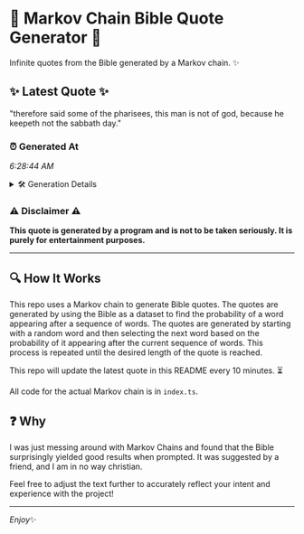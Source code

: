 # 📖 Markov Chain Bible Quote Generator 📖

Infinite quotes from the Bible generated by a Markov chain. ✨

## ✨ Latest Quote ✨
"therefore said some of the pharisees, this man is not of god, because he keepeth not the sabbath day."

### ⏰ Generated At
*6:28:44 AM*

<details>
    <summary>🛠️ Generation Details</summary>
    <p>
        <strong>🌱 Seed:</strong> therefore<br>
        <strong>🔄 Iterations:</strong> 18<br>
        <strong>📜 Context History:</strong><br>[ therefore ]: said<br>[ therefore, said ]: some<br>[ therefore, said, some ]: of<br>[ therefore, said, some, of ]: the<br>[ therefore, said, some, of, the ]: pharisees,<br>[ therefore, said, some, of, the, pharisees, ]: this<br>[ said, some, of, the, pharisees,, this ]: man<br>[ some, of, the, pharisees,, this, man ]: is<br>[ of, the, pharisees,, this, man, is ]: not<br>[ the, pharisees,, this, man, is, not ]: of<br>[ pharisees,, this, man, is, not, of ]: god,<br>[ this, man, is, not, of, god, ]: because<br>[ man, is, not, of, god,, because ]: he<br>[ is, not, of, god,, because, he ]: keepeth<br>[ not, of, god,, because, he, keepeth ]: not<br>[ of, god,, because, he, keepeth, not ]: the<br>[ god,, because, he, keepeth, not, the ]: sabbath<br>[ because, he, keepeth, not, the, sabbath ]: day.<br>
    </p>
</details>

### ⚠️ Disclaimer ⚠️
**This quote is generated by a program and is not to be taken seriously. It is purely for entertainment purposes.**

---

## 🔍 How It Works

This repo uses a Markov chain to generate Bible quotes. The quotes are generated by using the Bible as a dataset to find the probability of a word appearing after a sequence of words. The quotes are generated by starting with a random word and then selecting the next word based on the probability of it appearing after the current sequence of words. This process is repeated until the desired length of the quote is reached.

This repo will update the latest quote in this README every 10 minutes. ⏳

All code for the actual Markov chain is in `index.ts`.

## ❓ Why

I was just messing around with Markov Chains and found that the Bible surprisingly yielded good results when prompted. 
It was suggested by a friend, and I am in no way christian.

Feel free to adjust the text further to accurately reflect your intent and experience with the project!

---

*Enjoy*✨
